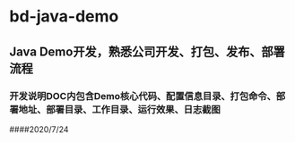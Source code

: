 # bd-java-demo

## Java Demo开发，熟悉公司开发、打包、发布、部署流程

### 开发说明DOC内包含Demo核心代码、配置信息目录、打包命令、部署地址、部署目录、工作目录、运行效果、日志截图

####2020/7/24
